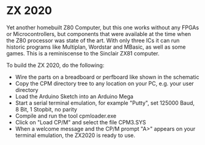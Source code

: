 # ZX 2020

Yet another homebuilt Z80 Computer, but this one works without any FPGAs or Microcontrollers, but components that were available at the time when the Z80 processor was state of the art. With only three ICs it can run historic programs like Multiplan, Wordstar and MBasic, as well as some games. This is a reminiscense to the Sinclair ZX81 computer. 

To build the ZX 2020, do the following:
- Wire the parts on a breadboard or perfboard like shown in the schematic
- Copy the CPM directory tree to any location on your PC, e.g. your user directory 
- Load the Arduino Sketch into an Arduino Mega
- Start a serial terminal emulation, for example "Putty", set 125000 Baud, 8 Bit, 1 Stopbit, no parity
- Compile and run the tool cpmloader.exe
- Click on "Load CP/M" and select the file CPM3.SYS
- When a welcome message and the CP/M prompt "A>" appears on your terminal emulation, the ZX2020 is ready to use.

